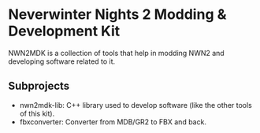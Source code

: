 Neverwinter Nights 2 Modding &amp; Development Kit
==================================================

NWN2MDK is a collection of tools that help in modding NWN2 and developing
software related to it.

Subprojects
-----------

- nwn2mdk-lib: C++ library used to develop software (like the other tools of
  this kit).
- fbxconverter: Converter from MDB/GR2 to FBX and back.
